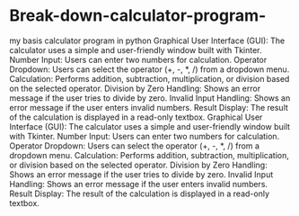 # Break-down-calculator-program-
my basis calculator program in python 
Graphical User Interface (GUI): The calculator uses a simple and user-friendly window built with Tkinter.
Number Input: Users can enter two numbers for calculation.
Operator Dropdown: Users can select the operator (+, -, *, /) from a dropdown menu.
Calculation: Performs addition, subtraction, multiplication, or division based on the selected operator.
Division by Zero Handling: Shows an error message if the user tries to divide by zero.
Invalid Input Handling: Shows an error message if the user enters invalid numbers.
Result Display: The result of the calculation is displayed in a read-only textbox.
Graphical User Interface (GUI): The calculator uses a simple and user-friendly window built with Tkinter.
Number Input: Users can enter two numbers for calculation.
Operator Dropdown: Users can select the operator (+, -, *, /) from a dropdown menu.
Calculation: Performs addition, subtraction, multiplication, or division based on the selected operator.
Division by Zero Handling: Shows an error message if the user tries to divide by zero.
Invalid Input Handling: Shows an error message if the user enters invalid numbers.
Result Display: The result of the calculation is displayed in a read-only textbox.
